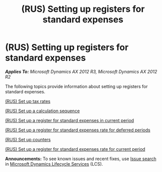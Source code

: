 ﻿---
title: (RUS) Setting up registers for standard expenses
TOCTitle: (RUS) Setting up registers for standard expenses
ms:assetid: ed85f43d-e181-4e33-910c-7a735cda7fdd
ms:mtpsurl: https://technet.microsoft.com/en-us/library/JJ678595(v=AX.60)
ms:contentKeyID: 49388078
ms.date: 04/18/2014
mtps_version: v=AX.60
---

# (RUS) Setting up registers for standard expenses 


_**Applies To:** Microsoft Dynamics AX 2012 R3, Microsoft Dynamics AX 2012 R2_

The following topics provide information about setting up registers for standard expenses.

[(RUS) Set up tax rates](rus-set-up-tax-rates.md)

[(RUS) Set up a calculation sequence](rus-set-up-a-calculation-sequence.md)

[(RUS) Set up a register for standard expenses in current period](rus-set-up-a-register-for-standard-expenses-in-current-period.md)

[(RUS) Set up a register for standard expenses rate for deferred periods](rus-set-up-a-register-for-standard-expenses-rate-for-deferred-periods.md)

[(RUS) Set up counters](rus-set-up-counters.md)

[(RUS) Set up a register for standard expenses rate for current period](rus-set-up-a-register-for-standard-expenses-rate-for-current-period.md)

  
**Announcements:** To see known issues and recent fixes, use [Issue search](http://go.microsoft.com/fwlink/?linkid=389258) in [Microsoft Dynamics Lifecycle Services](http://go.microsoft.com/fwlink/?linkid=306505) (LCS).

